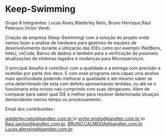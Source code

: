 # Keep-Swimming 


Grupo 8 Integrantes: 
Lucas Alves,Walderley Neto, Bruno Henrique,Raul Peterson,Victor Veniti.

Criação da empresa (Keep-Swimming) com a solução do projeto onde vamos fazer a análise de hardware para gestores de equipes de desenvolvimento durante a utilização das IDEs como por exemplo (NetBens, IntelJ, vsCode, Banco de dados) e também para a verificação de possíveis atualizações de sistemas legados e mudanças para Microsserviços. 

O principal desafio é contribuir com a qualidade e a entrega com precisão e exatidão por parte dos devs. E com esse programa sera capaz uma analise mais aprofundada podendo melhorar a qualidade e ate mesmo saber se uma determinado ide esta com defeito apresentando lentidao, ou ate se o funcionario esta ocioso nao cumprindo com suas obrigaçoes. Alem de comparar para saber qual IDE e melhor para resolver determinada situaçao demandando menos tempo ou processamento.

Email dos contribuintes :

walderley.neto@bandtec.com.br;\n
victor.smelo@bandtec.com.br,\n 
Raul.santos@bandtec.com.br, 
BRUNO.CALMEIDA@bandtec.com.br 
Lucas.aferreira@bandtec.com.br

